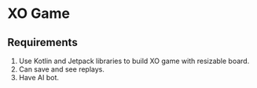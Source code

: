 # XO Game

## Requirements
1. Use Kotlin and Jetpack libraries to build XO game with resizable board.
2. Can save and see replays.
3. Have AI bot.
